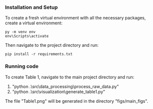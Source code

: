 
### Installation and Setup

To create a fresh virtual environment with all the necessary packages, create a virtual environment:

```
py -m venv env
env\Scripts\activate
```

Then navigate to the project directory and run:

```
pip install -r requirements.txt
```




### Running code

To create Table 1, navigate to the main project directory and run:

1. "python .\src\data_processing\process_raw_data.py"
2. "python .\src\visualization\generate_table1.py"

The file "Table1.png" will be generated in the directory "figs/main_figs".